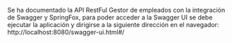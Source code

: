 Se ha documentado la API RestFul Gestor de empleados con la integración de Swagger y SpringFox, para poder acceder a la 
Swagger UI se debe ejecutar la aplicación y dirigirse a la siguiente dirección en el navegador:
http://localhost:8080/swagger-ui.html#/